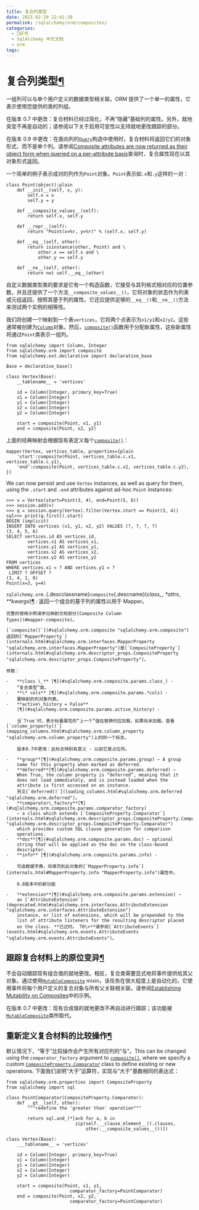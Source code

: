 ```yaml
---
title: 复合列类型
date: 2021-02-20 22:41:39
permalink: /sqlalchemy/orm/composites/
categories:
  - 📖好书
  - SqlAlchemy 中文文档
  - orm
tags:
---
```

复合列类型[¶](#composite-column-types "Permalink to this headline")
===================================================================

一组列可以与单个用户定义的数据类型相关联。ORM 提供了一个单一的属性，它表示使用您提供的类的列组。

在版本 0.7 中更改：复合材料已经过简化，不再“隐藏”基础列的属性。另外，就地突变不再是自动的；请参阅以下关于启用可变性以支持就地更改跟踪的部分。

在版本 0.9 中更改：在面向列的[`Query`](query.html#sqlalchemy.orm.query.Query "sqlalchemy.orm.query.Query")构造中使用时，复合材料将返回它们的对象形式，而不是单个列。请参阅[Composite
attributes are now returned as their object form when queried on a
per-attribute
basis](changelog_migration_09.html#migration-2824)查询时，复合属性现在以其对象形式返回。

一个简单的例子表示成对的列作为`Point`对象。`Point`表示如`.x`和`.y`这样的一对：

    class Point(object):plain
        def __init__(self, x, y):
            self.x = x
            self.y = y

        def __composite_values__(self):
            return self.x, self.y

        def __repr__(self):
            return "Point(x=%r, y=%r)" % (self.x, self.y)

        def __eq__(self, other):
            return isinstance(other, Point) and \
                other.x == self.x and \
                other.y == self.y

        def __ne__(self, other):
            return not self.__eq__(other)

自定义数据类型类的要求是它有一个构造函数，它接受与其列格式相对应的位置参数，并且还提供了一个方法`__composite_values__()`，它将对象的状态作为列表或元组返回，按照其基于列的属性。它还应提供足够的`__eq__()`和`__ne__()`方法来测试两个实例的相等性。

我们将创建一个映射到一个表`vertices`，它将两个点表示为`x1/y1`和`x2/y2`。这些通常被创建为[`Column`](core_metadata.html#sqlalchemy.schema.Column "sqlalchemy.schema.Column")对象。然后，[`composite()`](#sqlalchemy.orm.composite "sqlalchemy.orm.composite")函数用于分配新属性，这些新属性将通过`Point`类表示一组列。

    from sqlalchemy import Column, Integer
    from sqlalchemy.orm import composite
    from sqlalchemy.ext.declarative import declarative_base

    Base = declarative_base()

    class Vertex(Base):
        __tablename__ = 'vertices'

        id = Column(Integer, primary_key=True)
        x1 = Column(Integer)
        y1 = Column(Integer)
        x2 = Column(Integer)
        y2 = Column(Integer)

        start = composite(Point, x1, y1)
        end = composite(Point, x2, y2)

上面的经典映射会根据现有表定义每个[`composite()`](#sqlalchemy.orm.composite "sqlalchemy.orm.composite")：

    mapper(Vertex, vertices_table, properties={plain
        'start':composite(Point, vertices_table.c.x1, vertices_table.c.y1),
        'end':composite(Point, vertices_table.c.x2, vertices_table.c.y2),
    })

We can now persist and use `Vertex` instances, as
well as query for them, using the `.start` and
`.end` attributes against ad-hoc `Point` instances:

    >>> v = Vertex(start=Point(3, 4), end=Point(5, 6))
    >>> session.add(v)
    >>> q = session.query(Vertex).filter(Vertex.start == Point(3, 4))
    sql>>> print(q.first().start)
    BEGIN (implicit)
    INSERT INTO vertices (x1, y1, x2, y2) VALUES (?, ?, ?, ?)
    (3, 4, 5, 6)
    SELECT vertices.id AS vertices_id,
            vertices.x1 AS vertices_x1,
            vertices.y1 AS vertices_y1,
            vertices.x2 AS vertices_x2,
            vertices.y2 AS vertices_y2
    FROM vertices
    WHERE vertices.x1 = ? AND vertices.y1 = ?
     LIMIT ? OFFSET ?
    (3, 4, 1, 0)
    Point(x=3, y=4)

 `sqlalchemy.orm.`{.descclassname}`composite`{.descname}(*class\_*, *\*attrs*, *\*\*kwargs*)[¶](#sqlalchemy.orm.composite "Permalink to this definition")
:   返回一个组合的基于列的属性以用于 Mapper。

    完整的使用示例请参见映射文档部分[Composite Column
    Types](#mapper-composite)。

    [`composite()`](#sqlalchemy.orm.composite "sqlalchemy.orm.composite")返回的[`MapperProperty`](internals.html#sqlalchemy.orm.interfaces.MapperProperty "sqlalchemy.orm.interfaces.MapperProperty")是[`CompositeProperty`](internals.html#sqlalchemy.orm.descriptor_props.CompositeProperty "sqlalchemy.orm.descriptor_props.CompositeProperty")。

    参数：

    -   **class \_** [¶](#sqlalchemy.orm.composite.params.class_) -
        “复合类型”类。
    -   **\* cols** [¶](#sqlalchemy.orm.composite.params.*cols) -
        要映射的列对象列表。
    -   **active\_history = False**
        [¶](#sqlalchemy.orm.composite.params.active_history) -

        当`True`时，表示标量属性的“上一个”值在替换时应加载，如果尚未加载。查看[`column_property()`](mapping_columns.html#sqlalchemy.orm.column_property "sqlalchemy.orm.column_property")上的同一个标志。

        版本0.7中更改：此标志特别有意义 - 以前它是占位符。

    -   **group**[¶](#sqlalchemy.orm.composite.params.group) – A group
        name for this property when marked as deferred.
    -   **deferred**[¶](#sqlalchemy.orm.composite.params.deferred) –
        When True, the column property is “deferred”, meaning that it
        does not load immediately, and is instead loaded when the
        attribute is first accessed on an instance.
        另见[`deferred()`](loading_columns.html#sqlalchemy.orm.deferred "sqlalchemy.orm.deferred")。
    -   **comparator\_factory**[¶](#sqlalchemy.orm.composite.params.comparator_factory)
        – a class which extends [`CompositeProperty.Comparator`](internals.html#sqlalchemy.orm.descriptor_props.CompositeProperty.Comparator "sqlalchemy.orm.descriptor_props.CompositeProperty.Comparator")
        which provides custom SQL clause generation for comparison
        operations.
    -   **doc**[¶](#sqlalchemy.orm.composite.params.doc) – optional
        string that will be applied as the doc on the class-bound
        descriptor.
    -   **info** [¶](#sqlalchemy.orm.composite.params.info) -

        可选数据字典，将填充到此对象的[`MapperProperty.info`](internals.html#MapperProperty.info "MapperProperty.info")属性中。

        0.8版本中的新功能

    -   **extension**[¶](#sqlalchemy.orm.composite.params.extension) –
        an [`AttributeExtension`](deprecated.html#sqlalchemy.orm.interfaces.AttributeExtension "sqlalchemy.orm.interfaces.AttributeExtension")
        instance, or list of extensions, which will be prepended to the
        list of attribute listeners for the resulting descriptor placed
        on the class. **已过时。 T0\>**请参阅[`AttributeEvents`](events.html#sqlalchemy.orm.events.AttributeEvents "sqlalchemy.orm.events.AttributeEvents")。

跟踪复合材料上的原位变异[¶](#tracking-in-place-mutations-on-composites "Permalink to this headline")
----------------------------------------------------------------------------------------------------

不会自动跟踪现有组合值的就地更改。相反，复合类需要显式地将事件提供给其父对象。通过使用[`MutableComposite`](extensions_mutable.html#sqlalchemy.ext.mutable.MutableComposite "sqlalchemy.ext.mutable.MutableComposite")
mixin，该任务在很大程度上是自动化的，它使用事件将每个用户定义的复合对象与所有父关联相关联。请参阅[Establishing
Mutability on
Composites](extensions_mutable.html#mutable-composites)中的示例。

在版本 0.7 中更改：现有合成值的就地更改不再自动进行跟踪；该功能被[`MutableComposite`](extensions_mutable.html#sqlalchemy.ext.mutable.MutableComposite "sqlalchemy.ext.mutable.MutableComposite")类所取代。

重新定义复合材料的比较操作[¶](#redefining-comparison-operations-for-composites "Permalink to this headline")
------------------------------------------------------------------------------------------------------------

默认情况下，“等于”比较操作会产生所有对应列的“与”。This can be changed
using the `comparator_factory` argument to
[`composite()`](#sqlalchemy.orm.composite "sqlalchemy.orm.composite"), where
we specify a custom [`CompositeProperty.Comparator`](internals.html#sqlalchemy.orm.descriptor_props.CompositeProperty.Comparator "sqlalchemy.orm.descriptor_props.CompositeProperty.Comparator")
class to define existing or new operations.
下面我们说明“大于”运算符，实现与“大于”基数相同的表达式：

    from sqlalchemy.orm.properties import CompositeProperty
    from sqlalchemy import sql

    class PointComparator(CompositeProperty.Comparator):
        def __gt__(self, other):
            """redefine the 'greater than' operation"""

            return sql.and_(*[a>b for a, b in
                              zip(self.__clause_element__().clauses,
                                  other.__composite_values__())])

    class Vertex(Base):
        ___tablename__ = 'vertices'

        id = Column(Integer, primary_key=True)
        x1 = Column(Integer)
        y1 = Column(Integer)
        x2 = Column(Integer)
        y2 = Column(Integer)

        start = composite(Point, x1, y1,
                            comparator_factory=PointComparator)
        end = composite(Point, x2, y2,
                            comparator_factory=PointComparator)
